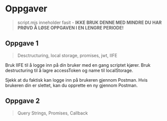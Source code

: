 # Oppgaver

> script.mjs inneholder fasit - **IKKE BRUK DENNE MED MINDRE DU HAR PRØVD Å LØSE OPPGAVEN I EN LENGRE PERIODE!**

## Oppgave 1

> Desctructuring, local storage, promises, jwt, IIFE

Bruk IIFE til å logge inn på din bruker med en gang scriptet kjører. Bruk destructuring til å lagre accessToken og name til localStorage.

Sjekk at du faktisk kan logge inn på brukeren gjennom Postman. Hvis brukeren din er slettet, kan du opprette en ny gjennom Postman.

## Oppgave 2

> Query Strings, Promises, Callback

<!-- Destructuring
Local Storage
Hele Modul 2 chaining
Promises callback, query string - basic oppgaver
jwt -->
